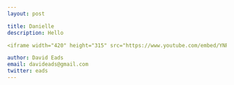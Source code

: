 ```yaml
---
layout: post

title: Danielle
description: Hello

<iframe width="420" height="315" src="https://www.youtube.com/embed/YNPz6VxEEfg" frameborder="0" allowfullscreen></iframe>

author: David Eads
email: davideads@gmail.com
twitter: eads
---
```

